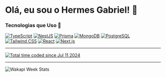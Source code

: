 # Olá, eu sou o Hermes Gabriel! 👋


### Tecnologias que Uso 🚀

[![TypeScript](https://img.shields.io/badge/-TypeScript-3178C6?style=flat-square&logo=typescript&logoColor=white)](https://www.typescriptlang.org/)
[![NestJS](https://img.shields.io/badge/-NestJS-E0234E?style=flat-square&logo=nestjs&logoColor=white)](https://nestjs.com/)
[![Prisma](https://img.shields.io/badge/-Prisma-2D3748?style=flat-square&logo=prisma&logoColor=white)](https://www.prisma.io/)
[![MongoDB](https://img.shields.io/badge/-MongoDB-47A248?style=flat-square&logo=mongodb&logoColor=white)](https://www.mongodb.com/)
[![PostgreSQL](https://img.shields.io/badge/-PostgreSQL-336791?style=flat-square&logo=postgresql&logoColor=white)](https://www.postgresql.org/)
[![Tailwind CSS](https://img.shields.io/badge/-Tailwind%20CSS-06B6D4?style=flat-square&logo=tailwindcss&logoColor=white)](https://tailwindcss.com/)
[![React](https://img.shields.io/badge/-React-61DAFB?style=flat-square&logo=react&logoColor=black)](https://reactjs.org/)
[![Next.js](https://img.shields.io/badge/-Next.js-000000?style=flat-square&logo=next.js&logoColor=white)](https://nextjs.org/)

---

<div class="widget">
    <a href="https://wakatime.com/@c60a6f66-e546-40d9-a33c-d511fa2c386b">
        <img src="https://wakatime.com/badge/user/c60a6f66-e546-40d9-a33c-d511fa2c386b.svg" alt="Total time coded since Jul 11 2024" />
    </a>
</div>

---

<div class="widget">
    <img src="https://github-readme-stats.vercel.app/api/wakatime?username=hermes&api_domain=wakapi.dev&bg_color=1A202C&title_color=2F855A&icon_color=2F855A&text_color=ffffff&custom_title=Wakapi%20Week%20Stats&layout=compact" alt="Wakapi Week Stats">
    <!-- <img src="https://github-readme-stats.vercel.app/api/top-langs/?username=hermesgsc&layout=compact" alt="Top Langs"> -->
</div>
